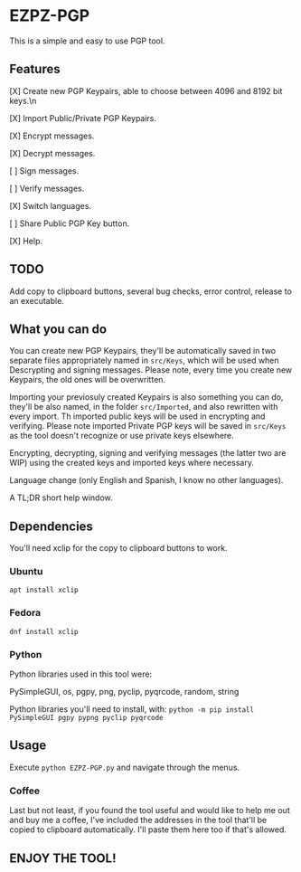 # EZPZ-PGP

This is a simple and easy to use PGP tool.

## Features

[X] Create new PGP Keypairs, able to choose between 4096 and 8192 bit keys.\n

[X] Import Public/Private PGP Keypairs.

[X] Encrypt messages.

[X] Decrypt messages.

[ ] Sign messages.

[ ] Verify messages.

[X] Switch languages.

[ ] Share Public PGP Key button.

[X] Help.

## TODO

Add copy to clipboard buttons, several bug checks, error control, release to an executable.

## What you can do

You can create new PGP Keypairs, they'll be automatically saved in two separate files appropriately named in `src/Keys`, which will be used when Descrypting and signing messages. Please note, every time you create new Keypairs, the old ones will be overwritten.

Importing your previosuly created Keypairs is also something you can do, they'll be also named, in the folder `src/Imported`, and also rewritten with every import. Th imported public keys will be used in encrypting and verifying. Please note imported Private PGP keys will be saved in `src/Keys` as the tool doesn't recognize or use private keys elsewhere.

Encrypting, decrypting, signing and verifying messages (the latter two are WIP) using the created keys and imported keys where necessary.

Language change (only English and Spanish, I know no other languages).

A TL;DR short help window.

## Dependencies

You'll need xclip for the copy to clipboard buttons to work.

### Ubuntu

`apt install xclip`

### Fedora

`dnf install xclip`

### Python

Python libraries used in this tool were:

PySimpleGUI, os, pgpy, png, pyclip, pyqrcode, random, string

Python libraries you'll need to install, with: `python -m pip install PySimpleGUI pgpy pypng pyclip pyqrcode`

## Usage

Execute `python EZPZ-PGP.py` and navigate through the menus.

### Coffee

Last but not least, if you found the tool useful and would like to help me out and buy me a coffee, I've included the addresses in the tool that'll be copied to clipboard automatically. I'll paste them here too if that's allowed.

## ENJOY THE TOOL!
